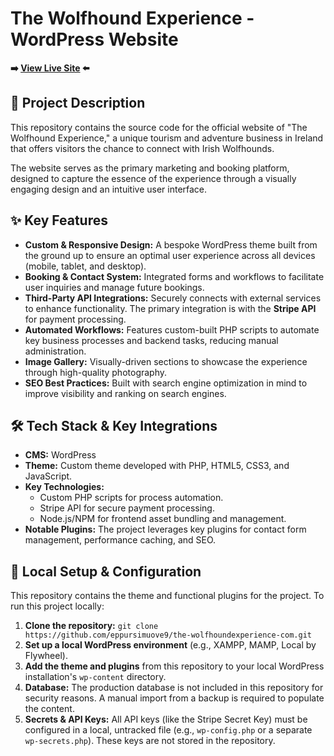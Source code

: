 # The Wolfhound Experience - WordPress Website

**➡️ [View Live Site](https://thewolfhoundexperience.com/) ⬅️**

## 📖 Project Description

This repository contains the source code for the official website of "The Wolfhound Experience," a unique tourism and adventure business in Ireland that offers visitors the chance to connect with Irish Wolfhounds.

The website serves as the primary marketing and booking platform, designed to capture the essence of the experience through a visually engaging design and an intuitive user interface.

## ✨ Key Features

* **Custom & Responsive Design:** A bespoke WordPress theme built from the ground up to ensure an optimal user experience across all devices (mobile, tablet, and desktop).
* **Booking & Contact System:** Integrated forms and workflows to facilitate user inquiries and manage future bookings.
* **Third-Party API Integrations:** Securely connects with external services to enhance functionality. The primary integration is with the **Stripe API** for payment processing.
* **Automated Workflows:** Features custom-built PHP scripts to automate key business processes and backend tasks, reducing manual administration.
* **Image Gallery:** Visually-driven sections to showcase the experience through high-quality photography.
* **SEO Best Practices:** Built with search engine optimization in mind to improve visibility and ranking on search engines.

## 🛠️ Tech Stack & Key Integrations

* **CMS:** WordPress
* **Theme:** Custom theme developed with PHP, HTML5, CSS3, and JavaScript.
* **Key Technologies:**
    * Custom PHP scripts for process automation.
    * Stripe API for secure payment processing.
    * Node.js/NPM for frontend asset bundling and management.
* **Notable Plugins:** The project leverages key plugins for contact form management, performance caching, and SEO.

## 🚀 Local Setup & Configuration

This repository contains the theme and functional plugins for the project. To run this project locally:

1.  **Clone the repository:**
    `git clone https://github.com/eppursimuove9/the-wolfhoundexperience-com.git`
2.  **Set up a local WordPress environment** (e.g., XAMPP, MAMP, Local by Flywheel).
3.  **Add the theme and plugins** from this repository to your local WordPress installation's `wp-content` directory.
4.  **Database:** The production database is not included in this repository for security reasons. A manual import from a backup is required to populate the content.
5.  **Secrets & API Keys:** All API keys (like the Stripe Secret Key) must be configured in a local, untracked file (e.g., `wp-config.php` or a separate `wp-secrets.php`). These keys are not stored in the repository.
